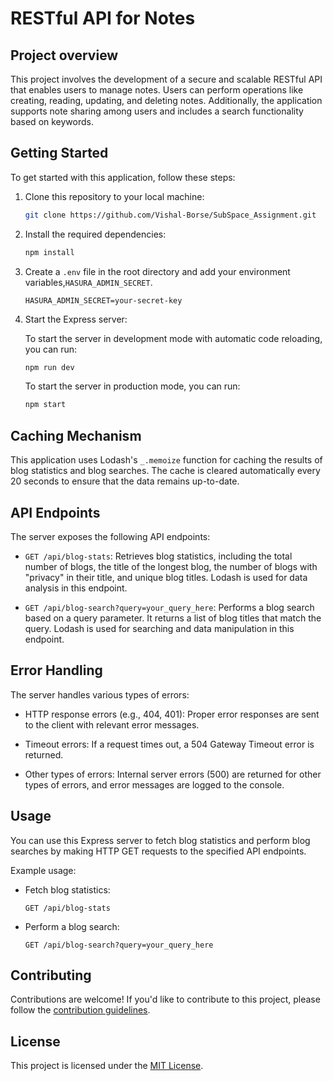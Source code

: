 # RESTful API for Notes

## Project overview
This project involves the development of a secure and scalable RESTful API that enables users to manage notes. Users can perform operations like creating, reading, updating, and deleting notes. Additionally, the application supports note sharing among users and includes a search functionality based on keywords.
## Getting Started

To get started with this application, follow these steps:

1. Clone this repository to your local machine:

   ```bash
   git clone https://github.com/Vishal-Borse/SubSpace_Assignment.git
   ```

2. Install the required dependencies:

   ```bash
   npm install
   ```

3. Create a `.env` file in the root directory and add your environment variables,`HASURA_ADMIN_SECRET`.

   ```
   HASURA_ADMIN_SECRET=your-secret-key
   ```

4. Start the Express server:

   To start the server in development mode with automatic code reloading, you can run:
   ```bash
   npm run dev
   ```
   To start the server in production mode, you can run:
   ```bash
   npm start
   ```

## Caching Mechanism

This application uses Lodash's `_.memoize` function for caching the results of blog statistics and blog searches. The cache is cleared automatically every 20 seconds to ensure that the data remains up-to-date.

## API Endpoints

The server exposes the following API endpoints:

- `GET /api/blog-stats`: Retrieves blog statistics, including the total number of blogs, the title of the longest blog, the number of blogs with "privacy" in their title, and unique blog titles. Lodash is used for data analysis in this endpoint.

- `GET /api/blog-search?query=your_query_here`: Performs a blog search based on a query parameter. It returns a list of blog titles that match the query. Lodash is used for searching and data manipulation in this endpoint.

## Error Handling

The server handles various types of errors:

- HTTP response errors (e.g., 404, 401): Proper error responses are sent to the client with relevant error messages.

- Timeout errors: If a request times out, a 504 Gateway Timeout error is returned.

- Other types of errors: Internal server errors (500) are returned for other types of errors, and error messages are logged to the console.

## Usage

You can use this Express server to fetch blog statistics and perform blog searches by making HTTP GET requests to the specified API endpoints.

Example usage:

- Fetch blog statistics:

  ```http
  GET /api/blog-stats
  ```

- Perform a blog search:

  ```http
  GET /api/blog-search?query=your_query_here
  ```

## Contributing

Contributions are welcome! If you'd like to contribute to this project, please follow the [contribution guidelines](CONTRIBUTING.md).

## License

This project is licensed under the [MIT License](LICENSE).
